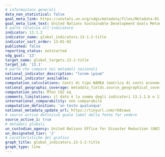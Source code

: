 ```yaml
---
# informazioni generali
data_non_statistical: false
goal_meta_link: https://unstats.un.org/sdgs/metadata/files/Metadata-01-05-03.pdf
goal_meta_link_text: United Nations Sustainable Development Goals Metadata (pdf 759kB)
# parte relativa all'indicatore
indicator: 13.1.2
indicator_name: global_indicators.13-1-2-title
indicator_sort_order: 13-01-02
published: false
reporting_status: notstarted
sdg_goal: '13'
target_name: global_targets.13-1-title
target_id: '13.1'
# parte che compare nei metadati nazionali
national_indicator_description: "lorem ipsum"
national_indicator_available:
computation_calculations: Conti di tipo NAMEA (matrice di conti economici integrata con conti ambientali) (PSN:IST-02004)
national_geographic_coverage: metadata_fields.source_geographical_coverage_1
computation_units: MTon CO2 eq
comments_limitations: il dato è la somma degli indicatori 13.1.1.b e 13.1.1.c
international_comparability: non comparabile
computation_definition: 'un testo qualunque'
national_metadata_update_url: https://tinyurl.com/rb8sawa
# source active definisce quale label della fonte far vedere
source_active_1: true
# metadati globali
un_custodian_agency: United Nations Office for Disaster Reduction (UNISDR)
un_designated_tier: '2'
# caratteristiche del grafico
graph_title: global_indicators.13-1-2-title
graph_type: line
---
```

